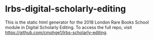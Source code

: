 # lrbs-digital-scholarly-editing
This is the static html generator for the 2018 London Rare Books School module in Digital Scholarly Editing. To access the full repo, visit <https://github.com/cmohge1/lrbs-scholarly-editing>.
